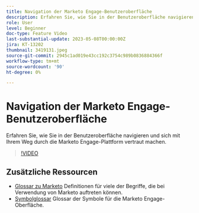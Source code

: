 ```yaml
---
title: Navigation der Marketo Engage-Benutzeroberfläche
description: Erfahren Sie, wie Sie in der Benutzeroberfläche navigieren und sich mit Ihrem Weg durch die Marketo Engage-Plattform vertraut machen.
role: User
level: Beginner
doc-type: Feature Video
last-substantial-update: 2023-05-08T00:00:00Z
jira: KT-13202
thumbnail: 3419131.jpeg
source-git-commit: 2945c1ad019e43cc192c3754c989b0836884366f
workflow-type: tm+mt
source-wordcount: '90'
ht-degree: 0%

---
```



# Navigation der Marketo Engage-Benutzeroberfläche

Erfahren Sie, wie Sie in der Benutzeroberfläche navigieren und sich mit Ihrem Weg durch die Marketo Engage-Plattform vertraut machen.

>[!VIDEO](https://video.tv.adobe.com/v/3419131/?learn=on)

## Zusätzliche Ressourcen

* [Glossar zu Marketo](https://experienceleague.adobe.com/docs/marketo/using/getting-started-with-marketo/marketo-glossary.html?lang=en)
Definitionen für viele der Begriffe, die bei Verwendung von Marketo auftreten können.
* [Symbolglossar](https://experienceleague.adobe.com/docs/marketo/using/product-docs/marketo-engage-modern-ux/icon-glossary.html?lang=en)
Glossar der Symbole für die Marketo Engage-Oberfläche.
